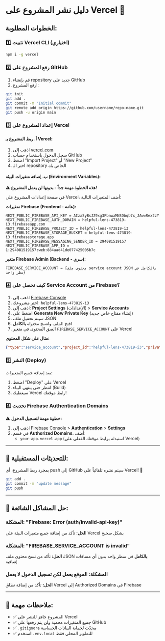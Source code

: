 # دليل نشر المشروع على Vercel 🚀

## الخطوات المطلوبة:

### 1️⃣ تثبيت Vercel CLI (اختياري)
```bash
npm i -g vercel
```

### 2️⃣ رفع المشروع على GitHub
1. قم بإنشاء repository جديد على GitHub
2. ارفع المشروع:
```bash
git init
git add .
git commit -m "Initial commit"
git remote add origin https://github.com/username/repo-name.git
git push -u origin main
```

### 3️⃣ إعداد المشروع على Vercel

#### أ. ربط المشروع بـ Vercel:
1. اذهب إلى [vercel.com](https://vercel.com)
2. سجل الدخول باستخدام حساب GitHub
3. اضغط "Import Project" أو "New Project"
4. اختر الـ repository الخاص بك

#### ب. إضافة متغيرات البيئة (Environment Variables):

**⚠️ هذه الخطوة مهمة جداً - بدونها لن يعمل المشروع!**

في صفحة إعدادات المشروع على Vercel، أضف المتغيرات التالية:

**متغيرات Firebase (Frontend - عامة):**
```
NEXT_PUBLIC_FIREBASE_API_KEY = AIzaSyBsJZ9xg3PbnwaMNSDbqb7x_JAwwRex2zY
NEXT_PUBLIC_FIREBASE_AUTH_DOMAIN = helpful-lens-473819-i3.firebaseapp.com
NEXT_PUBLIC_FIREBASE_PROJECT_ID = helpful-lens-473819-i3
NEXT_PUBLIC_FIREBASE_STORAGE_BUCKET = helpful-lens-473819-i3.firebasestorage.app
NEXT_PUBLIC_FIREBASE_MESSAGING_SENDER_ID = 294081519157
NEXT_PUBLIC_FIREBASE_APP_ID = 1:294081519157:web:884aad41de077425005b7c
```

**متغير Firebase Admin (Backend - سري):**
```
FIREBASE_SERVICE_ACCOUNT = {محتوى ملف service account JSON بالكامل في سطر واحد}
```

### 4️⃣ كيف تحصل على Service Account من Firebase؟

1. اذهب إلى [Firebase Console](https://console.firebase.google.com)
2. اختر مشروعك: `helpful-lens-473819-i3`
3. اذهب إلى: **Project Settings** (الإعدادات) > **Service Accounts**
4. اضغط على **Generate New Private Key** (إنشاء مفتاح خاص جديد)
5. سيتم تحميل ملف JSON
6. افتح الملف وانسخ محتواه **بالكامل**
7. الصق المحتوى في متغير `FIREBASE_SERVICE_ACCOUNT` على Vercel

**مثال على شكل المحتوى:**
```json
{"type":"service_account","project_id":"helpful-lens-473819-i3","private_key_id":"...","private_key":"-----BEGIN PRIVATE KEY-----\n...\n-----END PRIVATE KEY-----\n","client_email":"...","client_id":"...","auth_uri":"...","token_uri":"...","auth_provider_x509_cert_url":"...","client_x509_cert_url":"..."}
```

### 5️⃣ النشر (Deploy)

بعد إضافة جميع المتغيرات:
1. اضغط "Deploy" على Vercel
2. انتظر حتى ينتهي البناء (Build)
3. سيعطيك Vercel رابط موقعك!

### 6️⃣ تحديث Firebase Authentication Domains

⚠️ **خطوة مهمة لتسجيل الدخول:**

1. اذهب إلى Firebase Console > **Authentication** > **Settings**
2. في قسم **Authorized Domains**، أضف:
   - `your-app.vercel.app` (استبدله برابط موقعك الفعلي على Vercel)

---

## 🔄 للتحديثات المستقبلية:

بمجرد ربط المشروع، أي push إلى GitHub سيتم نشره تلقائياً على Vercel! 🎉

```bash
git add .
git commit -m "update message"
git push
```

---

## 🐛 حل المشاكل الشائعة:

### المشكلة: "Firebase: Error (auth/invalid-api-key)"
**الحل:** تأكد من إضافة جميع متغيرات البيئة على Vercel بشكل صحيح

### المشكلة: "FIREBASE_SERVICE_ACCOUNT is invalid"
**الحل:** تأكد من نسخ محتوى ملف JSON **بالكامل** في سطر واحد بدون أي مسافات إضافية

### المشكلة: الموقع يعمل لكن تسجيل الدخول لا يعمل
**الحل:** تأكد من إضافة نطاق Vercel إلى Authorized Domains في Firebase

---

## 📝 ملاحظات مهمة:

- ✅ المشروع جاهز للنشر على Vercel
- ✅ جميع المتغيرات محمية ولن يتم رفعها على GitHub
- ✅ `.gitignore` محدّث لحماية البيانات الحساسة
- ✅ استخدم `.env.local` للتطوير المحلي فقط

